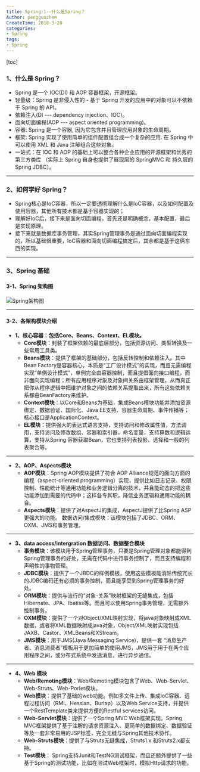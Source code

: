 ```yaml
---
title: Spring-1--什么是Spring？
Author: pengguozhen
CreateTime: 2018-3-20
categories:
- Spring
tags:
- Spring
---
```

[toc]

### 1、什么是 Spring？

 - Spring 是一个 IOC(DI) 和 AOP 容器框架，开源框架。
 - 轻量级：Spring 是非侵入性的 - 基于 Spring 开发的应用中的对象可以不依赖于 Spring 的 API。
 - 依赖注入(DI --- dependency injection、IOC)。
 - 面向切面编程(AOP --- aspect oriented programming)。
 - 容器: Spring 是一个容器, 因为它包含并且管理应用对象的生命周期。
 - 框架: Spring 实现了使用简单的组件配置组合成一个复杂的应用. 在 Spring 中可以使用 XML 和 Java 注解组合这些对象。
 - 一站式：在 IOC 和 AOP 的基础上可以整合各种企业应用的开源框架和优秀的第三方类库 （实际上 Spring 自身也提供了展现层的 SpringMVC 和 持久层的 Spring JDBC）。


----------
### 2、如何学好 Spring？

 - Spring核心是IoC容器，所以一定要透彻理解什么是IoC容器，以及如何配置及使用容器，其他所有技术都是基于容器实现的；
 - 理解好IoC后，接下来是面向切面编程，首先还是明确概念，基本配置，最后是实现原理。
 - 接下来就是数据库事务管理，其实Spring管理事务是通过面向切面编程实现的，所以基础很重要，IoC容器和面向切面编程搞定后，其余都是基于这俩东西的实现。


----------
### 3、Spring 基础
#### 3-1、Spring 架构图
![Spring架构图](https://github.com/ppjuice/xiaoshujiangTC/raw/master/小书匠/1548130458018.png)


----------


#### 3-2、各架构模块介绍

 - **1、核心容器：包括Core、Beans、Context、EL模块。**
	 - **Core模块**：封装了框架依赖的最底层部分，包括资源访问、类型转换及一些常用工具类。
	 - **Beans模块**：提供了框架的基础部分，包括反转控制和依赖注入。其中Bean Factory是容器核心，本质是“工厂设计模式”的实现，而且无需编程实现“单例设计模式”，单例完全由容器控制，而且提倡面向接口编程，而非面向实现编程；所有应用程序对象及对象间关系由框架管理，从而真正把你从程序逻辑中把维护对象之间的依赖关系提取出来，所有这些依赖关系都由BeanFactory来维护。
	 - **Context模块**：以Core和Beans为基础，集成Beans模块功能并添加资源绑定、数据验证、国际化、Java EE支持、容器生命周期、事件传播等；核心接口是ApplicationContext。
	 - **EL模块**：提供强大的表达式语言支持，支持访问和修改属性值，方法调用，支持访问及修改数组、容器和索引器，命名变量，支持算数和逻辑运算，支持从Spring 容器获取Bean，它也支持列表投影、选择和一般的列表聚合等。


----------


- **2、AOP、Aspects模块**
	- **AOP模块**：Spring AOP模块提供了符合 AOP Alliance规范的面向方面的编程（aspect-oriented programming）实现，提供比如日志记录、权限控制、性能统计等通用功能和业务逻辑分离的技术，并且能动态的把这些功能添加到需要的代码中；这样各专其职，降低业务逻辑和通用功能的耦合。
	- **Aspects模块**：提供了对AspectJ的集成，AspectJ提供了比Spring ASP更强大的功能。
数据访问/集成模块：该模块包括了JDBC、ORM、OXM、JMS和事务管理。


----------

- **3、data access/intergration 数据访问、数据整合模块**
	- **事务模块**：该模块用于Spring管理事务，只要是Spring管理对象都能得到Spring管理事务的好处，无需在代码中进行事务控制了，而且支持编程和声明性的事物管理。
	- **JDBC模块**：提供了一个JBDC的样例模板，使用这些模板能消除传统冗长的JDBC编码还有必须的事务控制，而且能享受到Spring管理事务的好处。
	- **ORM模块**：提供与流行的“对象-关系”映射框架的无缝集成，包括Hibernate、JPA、Ibatiss等。而且可以使用Spring事务管理，无需额外控制事务。
	- **OXM模块**：提供了一个对Object/XML映射实现，将java对象映射成XML数据，或者将XML数据映射成java对象，Object/XML映射实现包括JAXB、Castor、XMLBeans和XStream。
	- **JMS模块**：用于JMS(Java Messaging Service)，提供一套 “消息生产者、消息消费者”模板用于更加简单的使用JMS，JMS用于用于在两个应用程序之间，或分布式系统中发送消息，进行异步通信。


----------

- **4、Web 模块**
	- **Web/Remoting模块**：Web/Remoting模块包含了Web、Web-Servlet、Web-Struts、Web-Porlet模块。
	- **Web模块**：提供了基础的web功能。例如多文件上传、集成IoC容器、远程过程访问（RMI、Hessian、Burlap）以及Web Service支持，并提供一个RestTemplate类来提供方便的Restful services访问。
	- **Web-Servlet模块**：提供了一个Spring MVC Web框架实现。Spring MVC框架提供了基于注解的请求资源注入、更简单的数据绑定、数据验证等及一套非常易用的JSP标签，完全无缝与Spring其他技术协作。
	- **Web-Struts模块**：提供了与Struts无缝集成，Struts1.x 和Struts2.x都支持。
	- **Test模块**： Spring支持Junit和TestNG测试框架，而且还额外提供了一些基于Spring的测试功能，比如在测试Web框架时，模拟Http请求的功能。